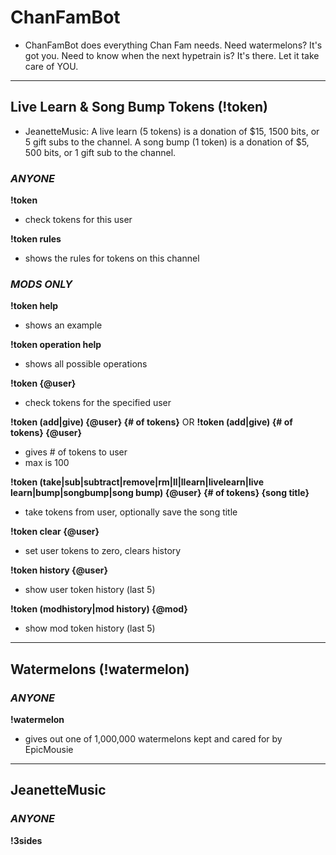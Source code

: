 # ChanFamBot

- ChanFamBot does everything Chan Fam needs. Need watermelons? It's got you. Need to know when the next hypetrain is? It's there. Let it take care of YOU.

---

## Live Learn & Song Bump Tokens (!token)

- JeanetteMusic: A live learn (5 tokens) is a donation of $15, 1500 bits, or 5 gift subs to the channel. A song bump (1 token) is a donation of $5, 500 bits, or 1 gift sub to the channel.
  
### *ANYONE*

**!token**
- check tokens for this user

**!token rules**
-  shows the rules for tokens on this channel

### *MODS ONLY*

**!token help**
- shows an example

**!token operation help**
- shows all possible operations

**!token {@user}**
- check tokens for the specified user

**!token (add|give) {@user} {# of tokens}** OR **!token (add|give) {# of tokens} {@user}**
- gives # of tokens to user
- max is 100

**!token (take|sub|subtract|remove|rm|ll|llearn|livelearn|live learn|bump|songbump|song bump) {@user} {# of tokens} {song title}**
- take tokens from user, optionally save the song title

**!token clear {@user}**
- set user tokens to zero, clears history

**!token history {@user}**
- show user token history (last 5)

**!token (modhistory|mod history) {@mod}**
- show mod token history (last 5)

---

## Watermelons (!watermelon)

### *ANYONE*

**!watermelon**
- gives out one of 1,000,000 watermelons kept and cared for by EpicMousie

---

## JeanetteMusic 

### *ANYONE*

**!3sides**
